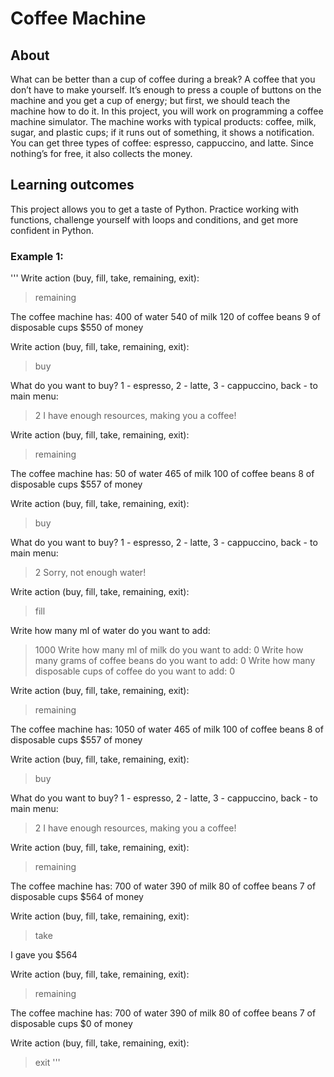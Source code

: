 # Coffee Machine

## About
What can be better than a cup of coffee during a break? A coffee that you don’t have to make yourself. It’s enough to press a couple of buttons on the machine and you get a cup of energy; but first, we should teach the machine how to do it. In this project, you will work on programming a coffee machine simulator. The machine works with typical products: coffee, milk, sugar, and plastic cups; if it runs out of something, it shows a notification. You can get three types of coffee: espresso, cappuccino, and latte. Since nothing’s for free, it also collects the money.

## Learning outcomes
This project allows you to get a taste of Python. Practice working with functions, challenge yourself with loops and conditions, and get more confident in Python.

### Example 1:

'''
Write action (buy, fill, take, remaining, exit):
> remaining
 
The coffee machine has:
400 of water
540 of milk
120 of coffee beans
9 of disposable cups
$550 of money
 
Write action (buy, fill, take, remaining, exit):
> buy
 
What do you want to buy? 1 - espresso, 2 - latte, 3 - cappuccino, back - to main menu:
> 2
I have enough resources, making you a coffee!
 
Write action (buy, fill, take, remaining, exit):
> remaining
 
The coffee machine has:
50 of water
465 of milk
100 of coffee beans
8 of disposable cups
$557 of money
 
Write action (buy, fill, take, remaining, exit):
> buy
 
What do you want to buy? 1 - espresso, 2 - latte, 3 - cappuccino, back - to main menu:
> 2
Sorry, not enough water!
 
Write action (buy, fill, take, remaining, exit):
> fill
 
Write how many ml of water do you want to add:
> 1000
Write how many ml of milk do you want to add:
> 0
Write how many grams of coffee beans do you want to add:
> 0
Write how many disposable cups of coffee do you want to add:
> 0
 
Write action (buy, fill, take, remaining, exit):
> remaining
 
The coffee machine has:
1050 of water
465 of milk
100 of coffee beans
8 of disposable cups
$557 of money
 
Write action (buy, fill, take, remaining, exit):
> buy
 
What do you want to buy? 1 - espresso, 2 - latte, 3 - cappuccino, back - to main menu:
> 2
I have enough resources, making you a coffee!
 
Write action (buy, fill, take, remaining, exit):
> remaining
 
The coffee machine has:
700 of water
390 of milk
80 of coffee beans
7 of disposable cups
$564 of money
 
Write action (buy, fill, take, remaining, exit):
> take
 
I gave you $564
 
Write action (buy, fill, take, remaining, exit):
> remaining
 
The coffee machine has:
700 of water
390 of milk
80 of coffee beans
7 of disposable cups
$0 of money
 
Write action (buy, fill, take, remaining, exit):
> exit
'''
